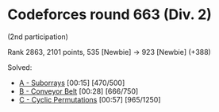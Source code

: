 # Codeforces round 663 (Div. 2)

(2nd participation)

Rank 2863, 2101 points, 535 [Newbie] -> 923 [Newbie] (+388)

Solved:
* [A - Suborrays](https://codeforces.com/contest/1391/problem/A) [00:15] [470/500]
* [B - Conveyor Belt](https://codeforces.com/contest/1391/problem/B) [00:28] [666/750]
* [C - Cyclic Permutations](https://codeforces.com/contest/1391/problem/C) [00:57] [965/1250]
